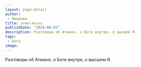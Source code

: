 ```yaml
---
layout: page-detail
author:
 - Яшодеви
title: атма-катха
publishDate: "2024-09-01"
description: Разговоры об Атмане, о Боге внутри, о высшем Я.
tags:
 - йога
image: 
---
```


Разговоры об Атмане, о Боге внутри, о высшем Я.


